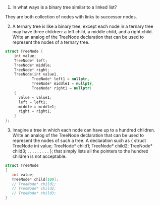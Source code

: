 1. In what ways is a binary tree similar to a linked list?

They are both collection of nodes with links to successor nodes.

2. A ternary tree is like a binary tree, except each node in a ternary tree may have three children: a left child, a middle child, and a right child. Write an analog of the TreeNode declaration that can be used to represent the nodes of a ternary tree.

```cpp
struct TreeNode {
    int value;
    TreeNode* left;
    TreeNode* middle;
    TreeNode* right;
    TreeNode(int value1,
            TreeNode* left1 = nullptr,
            TreeNode* middle1 = nullptr,
            TreeNode* right1 = nullptr)
    {
      value = value1;
      left = left1;
      middle = middle1;
      right = right1;
    }
};
```

3. Imagine a tree in which each node can have up to a hundred children. Write an analog of the TreeNode declaration that can be used to represent the nodes of such a tree. A declaration such as
   { struct TreeNode
   int value;
   TreeNode\* child1;
   TreeNode\* child2;
   TreeNode\* child3;
   . . .
   . . .
   . . .
   };
   that simply lists all the pointers to the hundred children is not acceptable.

```cpp
struct TreeNode
{
   int value;
   TreeNode* child[100];
   // TreeNode* child1;
   // TreeNode* child2;
   // TreeNode* child3;
}
```
